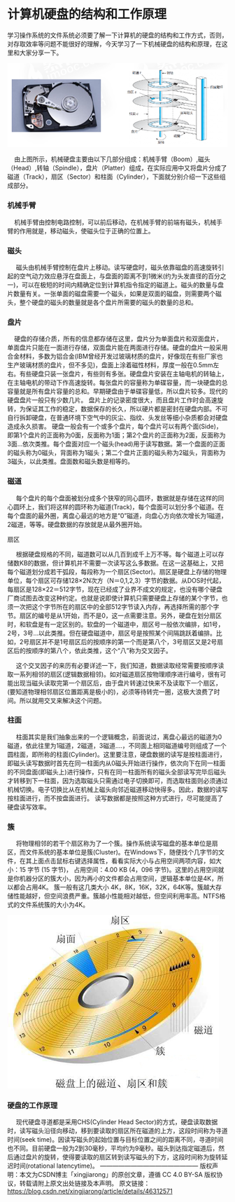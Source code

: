 # 计算机硬盘的结构和工作原理

学习操作系统的文件系统必须要了解一下计算机的硬盘的结构和工作方式，否则，对存取效率等问题不能很好的理解，今天学习了一下机械硬盘的结构和原理，在这里和大家分享一下。

![机械硬盘组成](../images/2.1.1.png)

    由上图所示，机械硬盘主要由以下几部分组成：机械手臂（Boom）,磁头（Head）,转轴（Spindle），盘片（Platter）组成，在实际应用中又将盘片分成了磁道（Track），扇区（Sector）和柱面（Cylinder），下面就分别介绍一下这些组成部分。

### 机械手臂

    机械手臂由控制电路控制，可以前后移动，在机械手臂的前端有磁头，机械手臂的作用就是，移动磁头，使磁头位于正确的位置上。

### 磁头

     磁头由机械手臂控制在盘片上移动。读写硬盘时，磁头依靠磁盘的高速旋转引起的空气动力效应悬浮在盘面上，与盘面的距离不到1微米(约为头发直径的百分之一)，可以在极短的时间内精确定位到计算机指令指定的磁道上。磁头的数量与盘片数量有关。一张单面的磁盘需要一个磁头，如果是双面的磁盘，则需要两个磁头，整个硬盘的磁头的数量就是各个盘片所需要的磁头的数量的总和。

### 盘片

    硬盘的存储介质，所有的信息都存储在这里，盘片分为单面盘片和双面盘片，单面盘片只能在一面进行存储，双面盘片能在两面进行存储。硬盘的盘片一般采用合金材料，多数为铝合金(IBM曾经开发过玻璃材质的盘片，好像现在有些厂家也生产玻璃材质的盘片，但不多见)，盘面上涂着磁性材料，厚度一般在0.5mm左右。有些硬盘只装一张盘片，有些则有多张。硬盘盘片安装在主轴电机的转轴上，在主轴电机的带动下作高速旋转。每张盘片的容量称为单碟容量，而一块硬盘的总容量就是所有盘片容量的总和。早期硬盘由于单碟容量低，所以盘片较多。现代的硬盘盘片一般只有少数几片。 盘片上的记录密度很大，而且盘片工作时会高速旋转，为保证其工作的稳定，数据保存的长久，所以硬片都是密封在硬盘内部。不可自行拆卸硬盘，在普通环境下空气中的灰尘、指纹、头发丝等细小杂质都会对硬盘造成永久损害。 硬盘一般会有一个或多个盘片，每个盘片可以有两个面(Side)，即第1个盘片的正面称为0面，反面称为1面；第2个盘片的正面称为2面，反面称为3面…依次类推。每个盘面对应一个磁头(head)用于读写数据。第一个盘面的正面的磁头称为0磁头，背面称为1磁头；第二个盘片正面的磁头称为2磁头，背面称为3磁头，以此类推。盘面数和磁头数是相等的。

### 磁道

     每个盘片的每个盘面被划分成多个狭窄的同心圆环，数据就是存储在这样的同心圆环上，我们将这样的圆环称为磁道(Track)，每个盘面可以划分多个磁道。在每个盘面的最外圈，离盘心最远的地方是“0”磁道，向盘心方向依次增长为1磁道，2磁道，等等。硬盘数据的存放就是从最外圈开始。

扇区

     根据硬盘规格的不同，磁道数可以从几百到成千上万不等。每个磁道上可以存储数KB的数据，但计算机并不需要一次读写这么多数据。在这一这基础上，又把每个磁道划分成若干弧段，每段称为一个扇区(Sector)。扇区是硬盘上存储的物理单位，每个扇区可存储128×2N次方（N＝0,1,2,3）字节的数据。从DOS时代起，每扇区是128×22＝512字节，现在已经成了业界不成文的规定，也没有哪个硬盘厂商试图去改变这种约定。也就是说即使计算机只需要硬盘上存储的某个字节，也须一次把这个字节所在的扇区中的全部512字节读入内存，再选择所需的那个字节。扇区的编号是从1开始，而不是0，这一点需要注意。另外，硬盘在划分扇区时，和软盘是有一定区别的。软盘的一个磁道中，扇区号一般依次编排，如1号，2号，3号…以此类推。但在硬盘磁道中，扇区号是按照某个间隔跳跃着编排。比如，2号扇区并不是1号扇区后的按顺序的第一个而是第八个，3号扇区又是2号扇区后的按顺序的第八个，依此类推，这个“八”称为交叉因子。

     这个交叉因子的来历有必要详述一下，我们知道，数据读取经常需要按顺序读取一系列相邻的扇区(逻辑数据相邻)。如对磁道扇区按物理顺序进行编号，很有可能出现当磁头读取完第一个扇区后，由于盘片转速过快来不及读取下一个扇区，(要知道物理相邻扇区位置距离是极小的)，必须等待转完一圈，这极大浪费了时间。所以就用交叉来解决这个问题。

### 柱面

     柱面其实是我们抽象出来的一个逻辑概念，前面说过，离盘心最远的磁道为0磁道，依此往里为1磁道，2磁道，3磁道….，不同面上相同磁道编号则组成了一个圆柱面，即所称的柱面(Cylinder)。这里要注意，硬盘数据的读写是按柱面进行，即磁头读写数据时首先在同一柱面内从0磁头开始进行操作，依次向下在同一柱面的不同盘面(即磁头上)进行操作，只有在同一柱面所有的磁头全部读写完毕后磁头才转移到下一柱面，因为选取磁头只需通过电子切换即可，而选取柱面则必须通过机械切换。电子切换比从在机械上磁头向邻近磁道移动快得多。因此，数据的读写按柱面进行，而不按盘面进行。 读写数据都是按照这种方式进行，尽可能提高了硬盘读写效率。

### 簇

     将物理相邻的若干个扇区称为了一个簇。操作系统读写磁盘的基本单位是扇区，而文件系统的基本单位是簇(Cluster)。在Windows下，随便找个几字节的文件，在其上面点击鼠标右键选择属性，看看实际大小与占用空间两项内容，如大小：15 字节 (15 字节)， 占用空间：4.00 KB (4，096 字节)。这里的占用空间就是你机器分区的簇大小，因为再小的文件都会占用空间，逻辑基本单位是4K，所以都会占用4K。 簇一般有这几类大小 4K，8K，16K，32K，64K等。簇越大存储性能越好，但空间浪费严重。簇越小性能相对越低，但空间利用率高。NTFS格式的文件系统簇的大小为4K。

![磁盘](../images/2.1.2.png)

### 硬盘的工作原理

     现代硬盘寻道都是采用CHS(Cylinder Head Sector)的方式，硬盘读取数据时，读写磁头沿径向移动，移到要读取的扇区所在磁道的上方，这段时间称为寻道时间(seek time)。因读写磁头的起始位置与目标位置之间的距离不同，寻道时间也不同。目前硬盘一般为2到30毫秒，平均约为9毫秒。磁头到达指定磁道后，然后通过盘片的旋转，使得要读取的扇区转到读写磁头的下方，这段时间称为旋转延迟时间(rotational latencytime)。
————————————————
版权声明：本文为CSDN博主「xingjiarong」的原创文章，遵循 CC 4.0 BY-SA 版权协议，转载请附上原文出处链接及本声明。
原文链接：https://blog.csdn.net/xingjiarong/article/details/46312571
